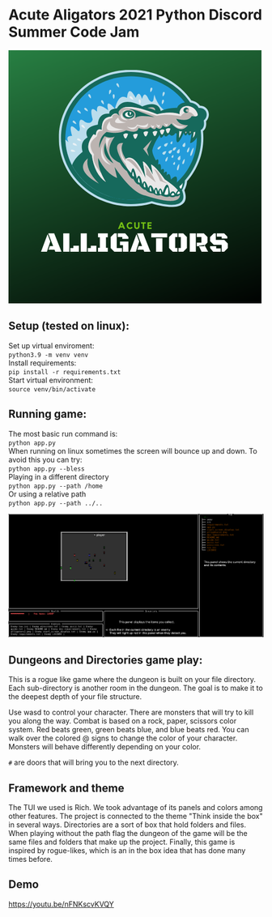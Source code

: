 # Acute Aligators 2021 Python Discord Summer Code Jam

![Acute Aligators](/alligators1.png)

## Setup (tested on linux):
Set up virtual enviroment: <br>
`python3.9 -m venv venv` <br>
Install requirements: <br>
`pip install -r requirements.txt` <br>
Start virtual environment: <br>
`source venv/bin/activate`

## Running game:
The most basic run command is: <br>
`python app.py` <br>
When running on linux sometimes the screen will bounce up and down. To avoid this you can try: <br>
`python app.py --bless` <br>
Playing in a different directory <br>
`python app.py --path /home` <br>
Or using a relative path <br>
`python app.py --path ../..`

![Dungeons and Directories](/dugeons-and-directories.png)

## Dungeons and Directories game play: <br>
This is a rogue like game where the dungeon is built on your file directory. Each sub-directory is another room in the dungeon. The goal is to make it to the deepest depth of your file structure.


Use wasd to control your character. There are monsters that will try to kill you along the way. Combat is based on a rock, paper, scissors color system. Red beats green, green beats blue, and blue beats red. You can walk over the colored @ signs to change the color of your character. Monsters will behave differently depending on your color.

`#` are doors that will bring you to the next directory.

## Framework and theme
The TUI we used is Rich. We took advantage of its panels and colors among other features. The project is connected to the theme "Think inside the box" in several ways. Directories are a sort of box that hold folders and files. When playing without the path flag the dungeon of the game will be the same files and folders that make up the project. Finally, this game is inspired by rogue-likes, which is an in the box idea that has done many times before.

## Demo
https://youtu.be/nFNKscvKVQY
